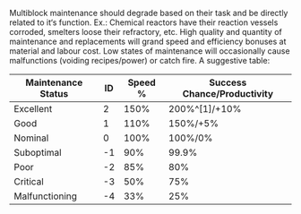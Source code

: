 Multiblock maintenance should degrade based on their task and be directly related to it‘s function. Ex.: Chemical reactors have their reaction vessels corroded, smelters loose their refractory, etc. 
High quality and quantity of maintenance and replacements will grand speed and efficiency bonuses at material and labour cost.
Low states of maintenance will occasionally cause malfunctions (voiding recipes/power) or catch fire. 
A suggestive table:

| Maintenance Status | ID  | Speed % | Success Chance/Productivity |
| ------------------ | --- | ------- | --------------------------- |
| Excellent          | 2   | 150%    | 200%^[1]/+10%               |
| Good               | 1   | 110%    | 150%/+5%                    |
| Nominal            | 0   | 100%    | 100%/0%                     |
| Suboptimal         | -1  | 90%     | 99.9%                       |
| Poor               | -2  | 85%     | 80%                         |
| Critical           | -3  | 50%     | 75%                         |
| Malfunctioning     | -4  | 33%     | 25%                         |

[^1]: Only applies to chanced outputs, no guaranteed/double outputs are given. 
